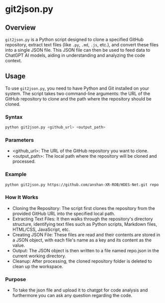 # git2json.py

## Overview

`git2json.py` is a Python script designed to clone a specified GitHub repository, extract text files (like `.py`, `.md`, `.js`, etc.), and convert these files into a single JSON file. This JSON file can then be used to feed data to ChatGPT AI models, aiding in understanding and analyzing the code context.

## Usage

To use `git2json.py`, you need to have Python and Git installed on your system. The script takes two command-line arguments: the URL of the GitHub repository to clone and the path where the repository should be cloned.

### Syntax

```bash
python git2json.py <github_url> <output_path>
```

### Parameters

- <github_url>: The URL of the GitHub repository you want to clone.
- <output_path>: The local path where the repository will be cloned and processed.

### Example

```bash
python git2json.py https://github.com/anshan-XR-ROB/HDES-Net.git repo
```

### How It Works

- Cloning the Repository: The script first clones the repository from the provided GitHub URL into the specified local path.
- Extracting Text Files: It then walks through the repository's directory structure, identifying text files such as Python scripts, Markdown files, HTML/CSS, JavaScript, etc.
- Creating JSON File: These files are read and their contents are stored in a JSON object, with each file's name as a key and its content as the value.
- Output: The JSON object is then written to a file named repo.json in the current working directory.
- Cleanup: After processing, the cloned repository folder is deleted to clean up the workspace.

### Purpose

- To take the json file and upload it to chatgpt for code analysis and furthermore you can ask any question regarding the code.
